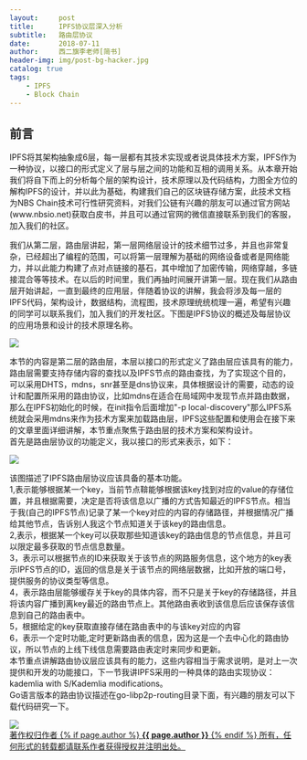 ```yaml
---
layout:     post
title:      IPFS协议层深入分析
subtitle:   路由层协议
date:       2018-07-11
author:     西二旗李老师[简书]
header-img: img/post-bg-hacker.jpg
catalog: true
tags:
    - IPFS
    - Block Chain	
---
```


## 前言
<html>
<p class="section-indent">
IPFS将其架构抽象成6层，每一层都有其技术实现或者说具体技术方案，IPFS作为一种协议，以接口的形式定义了层与层之间的功能和互相的调用关系。从本章开始我们将自下而上的分析每个层的架构设计，技术原理以及代码结构，力图全方位的解构IPFS的设计，并以此为基础，构建我们自己的区块链存储方案，此技术文档为NBS Chain技术可行性研究资料，对我们公链有兴趣的朋友可以通过官方网站(www.nbsio.net)获取白皮书，并且可以通过官网的微信直接联系到我们的客服，加入我们的社区。
</p>
<p class="section-indent">
我们从第二层，路由层讲起，第一层网络层设计的技术细节过多，并且也非常复杂，已经超出了编程的范围，可以将第一层理解为基础的网络设备或者是网络能力，并以此能力构建了点对点链接的基石，其中增加了加密传输，网络穿越，多链接混合等等技术。在以后的时间里，我们再抽时间展开讲第一层。现在我们从路由层开始讲起，一直到最终的应用层，伴随着协议的讲解，我会将涉及每一层的IPFS代码，架构设计，数据结构，流程图，技术原理统统梳理一遍，希望有兴趣的同学可以联系我们，加入我们的开发社区。下图是IPFS协议的概述及每层协议的应用场景和设计的技术原理名称。
</p>
<img src="https://upload-images.jianshu.io/upload_images/3163404-a747404a0418fea0?imageMogr2/auto-orient/">

<p class="section-indent">
本节的内容是第二层的路由层，本层以接口的形式定义了路由层应该具有的能力，路由层需要支持存储内容的查找以及IPFS节点的路由查找，为了实现这个目的，可以采用DHTS，mdns，snr甚至是dns协议来，具体根据设计的需要，动态的设计和配置所采用的路由协议，比如mdns在适合在局域网中发现节点并路由数据，那么在IPFS初始化的时候，在init指令后面增加"-p local-discovery"那么IPFS系统就会采用mdns来作为技术方案来加载路由层，IPFS这些配置和使用会在接下来的文章里面详细讲解，本节重点聚焦于路由层的技术方案和架构设计。<br>
首先是路由层协议的功能定义，我以接口的形式来表示，如下：
</p>
<img src="https://upload-images.jianshu.io/upload_images/3163404-a84ec43ef4b0695f?imageMogr2/auto-orient/strip%7CimageView2/2/w/640/format/webp">
<p class="section-indent">
该图描述了IPFS路由层协议应该具备的基本功能。<br>
1,表示能够根据某一个key，当前节点鞥能够根据该key找到对应的value的存储位置，并且根据需要，决定是否将该信息以广播的方式告知最近的IPFS节点。相当于我(自己的IPFS节点)记录了某一个key对应的内容的存储路径，并根据情况广播给其他节点，告诉别人我这个节点知道关于该key的路由信息。<br>
2,表示，根据某一个key可以获取那些知道该key的路由信息的节点信息，并且可以限定最多获取的节点信息数量。<br>
3，表示可以根据节点的ID来获取关于该节点的网路服务信息，这个地方的key表示IPFS节点的ID，返回的信息是关于该节点的网络层数据，比如开放的端口号，提供服务的协议类型等信息。<br>
4，表示路由层能够缓存关于key的具体内容，而不只是关于key的存储路径，并且将该内容广播到离key最近的路由节点上。其他路由表收到该信息后应该保存该信息到自己的路由表中。<br>
5，根据给定的key获取直接存储在路由表中的与该key对应的内容<br>
6，表示一个定时功能,定时更新路由表的信息，因为这是一个去中心化的路由协议，所以节点的上线下线信息需要路由表定时来同步和更新。<br>
本节重点讲解路由协议层应该具有的能力，这些内容相当于需求说明，是对上一次提供和开发的功能接口，下一节我讲IPFS采用的一种具体的路由实现协议：kademlia with S/Kademlia modifications。<br>
Go语言版本的路由协议描述在go-libp2p-routing目录下面，有兴趣的朋友可以下载代码研究一下。
</p>
<img src="https://upload-images.jianshu.io/upload_images/3163404-0936549f329608ad?imageMogr2/auto-orient/strip%7CimageView2/2/w/640/format/webp">

<div class="col-lg-8 col-lg-offset-3 col-md-10 col-md-offset-1 pull-right">
	<div class="pull-right">
		<a href="https://www.jianshu.com/p/eab1e6763515" target="_blank" class="copyright-link">
			著作权归作者
			{% if page.author %}
<strong>{{ page.author }}</strong>
			{% endif %}
			所有，任何形式的转载都请联系作者获得授权并注明出处。
		</a>
	</div>
</div>
</html>